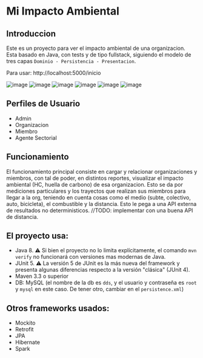 # Mi Impacto Ambiental

## Introduccion
Este es un proyecto para ver el impacto ambiental de una organizacion. Esta basado en Java, con tests y de tipo fullstack,
siguiendo el modelo de tres capas `Dominio - Persistencia - Presentacion`.

Para usar: http://localhost:5000/inicio

![image](https://user-images.githubusercontent.com/82115481/213883701-fa6ce81a-da4c-43eb-9081-622adbaa3cfc.png)
![image](https://user-images.githubusercontent.com/82115481/213883755-1d4b02fe-a91d-423b-ad8c-19de853f6e41.png)
![image](https://user-images.githubusercontent.com/82115481/213883792-059bb79c-bdb8-44b4-aa9e-0b3537b18973.png)
![image](https://user-images.githubusercontent.com/82115481/213883817-374fc00b-4115-4633-b26c-3b62b583a684.png)
![image](https://user-images.githubusercontent.com/82115481/213883850-1e932cae-0ecd-47a3-b0d4-fe49f5183884.png)
![image](https://user-images.githubusercontent.com/82115481/213883904-09fc695c-ed58-4dc4-bce3-1a168599ab21.png)


## Perfiles de Usuario
* Admin
* Organizacion
* Miembro
* Agente Sectorial

## Funcionamiento
El funcionamiento principal consiste en cargar y relacionar organizaciones y miembros, con tal de poder, en distintos reportes,
visualizar el impacto ambiental (HC, huella de carbono) de esa organizacion. Esto se da por mediciones particulares y los trayectos
que realizan sus miembros para llegar a la org, teniendo en cuenta cosas como el medio (subte, colectivo, auto, bicicleta), el combustible y la distancia.
Esto le pega a una API externa de resultados no deterministicos. //TODO: implementar con una buena API de distancia.

## El proyecto usa: 

* Java 8. :warning: Si bien el proyecto no lo limita explícitamente, el comando `mvn verify` no funcionará con versiones mas modernas de Java. 
* JUnit 5. :warning: La versión 5 de JUnit es la más nueva del framework y presenta algunas diferencias respecto a la versión "clásica" (JUnit 4).
* Maven 3.3 o superior
* DB: MySQL (el nombre de la db es `dds`, y el usuario y contraseña es `root` y `mysql` en este caso. De tener otro, cambiar en el `persistence.xml`) 

## Otros frameworks usados:
* Mockito
* Retrofit
* JPA
* Hibernate
* Spark

